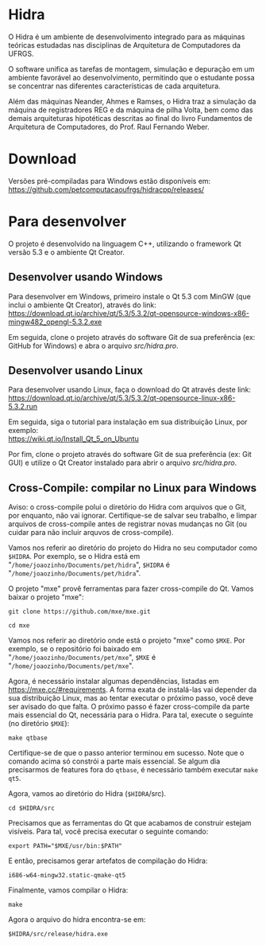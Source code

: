 Hidra
=====

O Hidra é um ambiente de desenvolvimento integrado para as máquinas teóricas estudadas nas disciplinas de Arquitetura de Computadores da UFRGS.

O software unifica as tarefas de montagem, simulação e depuração em um ambiente favorável ao desenvolvimento, permitindo que o estudante possa se concentrar nas diferentes características de cada arquitetura. 

Além das máquinas Neander, Ahmes e Ramses, o Hidra traz a simulação da máquina de registradores REG e da máquina de pilha Volta, bem como das demais arquiteturas hipotéticas descritas ao final do livro Fundamentos de Arquitetura de Computadores, do Prof. Raul Fernando Weber.

Download
========

Versões pré-compiladas para Windows estão disponíveis em:<br/>
https://github.com/petcomputacaoufrgs/hidracpp/releases/

Para desenvolver
================

O projeto é desenvolvido na linguagem C++, utilizando o framework Qt versão 5.3 e o ambiente Qt Creator.

Desenvolver usando Windows
--------------------------

Para desenvolver em Windows, primeiro instale o Qt 5.3 com MinGW (que inclui o ambiente Qt Creator), através do link:<br/>
https://download.qt.io/archive/qt/5.3/5.3.2/qt-opensource-windows-x86-mingw482_opengl-5.3.2.exe

Em seguida, clone o projeto através do software Git de sua preferência (ex: GitHub for Windows) e abra o arquivo <i>src/hidra.pro</i>.

Desenvolver usando Linux
------------------------

Para desenvolver usando Linux, faça o download do Qt através deste link:<br/>
https://download.qt.io/archive/qt/5.3/5.3.2/qt-opensource-linux-x86-5.3.2.run

Em seguida, siga o tutorial para instalação em sua distribuição Linux, por exemplo:<br/>
https://wiki.qt.io/Install_Qt_5_on_Ubuntu

Por fim, clone o projeto através do software Git de sua preferência (ex: Git GUI) e utilize o Qt Creator instalado para abrir o arquivo <i>src/hidra.pro</i>.

Cross-Compile: compilar no Linux para Windows
---------------------------------------------

Aviso: o cross-compile polui o diretório do Hidra com arquivos que o Git, por enquanto, não vai ignorar.
Certifique-se de salvar seu trabalho, e limpar arquivos de cross-compile antes de registrar novas mudanças no Git (ou cuidar para não incluir arquvos de cross-compile).

Vamos nos referir ao diretório do projeto do Hidra no seu computador como `$HIDRA`.
Por exemplo, se o Hidra está em "`/home/joaozinho/Documents/pet/hidra`", `$HIDRA` é "`/home/joaozinho/Documents/pet/hidra`".

O projeto "mxe" provê ferramentas para fazer cross-compile do Qt.
Vamos baixar o projeto "mxe":
```
git clone https://github.com/mxe/mxe.git

cd mxe
```

Vamos nos referir ao diretório onde está o projeto "mxe" como `$MXE`.
Por exemplo, se o repositório foi baixado em "`/home/joaozinho/Documents/pet/mxe`", `$MXE` é "`/home/joaozinho/Documents/pet/mxe`".

Agora, é necessário instalar algumas dependências, listadas em https://mxe.cc/#requirements.
A forma exata de instalá-las vai depender da sua distribuição Linux, mas ao tentar executar o próximo passo, você deve ser avisado do que falta.
O próximo passo é fazer cross-compile da parte mais essencial do Qt, necessária para o Hidra.
Para tal, execute o seguinte (no diretório `$MXE`):
```
make qtbase
```

Certifique-se de que o passo anterior terminou em sucesso.
Note que o comando acima só constrói a parte mais essencial.
Se algum dia precisarmos de features fora do `qtbase`, é necessário também
executar `make qt5`.

Agora, vamos ao diretório do Hidra (`$HIDRA`/src).
```
cd $HIDRA/src
```

Precisamos que as ferramentas do Qt que acabamos de construir estejam visíveis.
Para tal, você precisa executar o seguinte comando:
```
export PATH="$MXE/usr/bin:$PATH"
```

E então, precisamos gerar artefatos de compilação do Hidra:
```
i686-w64-mingw32.static-qmake-qt5
```

Finalmente, vamos compilar o Hidra:
```
make
```

Agora o arquivo do hidra encontra-se em:
```
$HIDRA/src/release/hidra.exe
```
